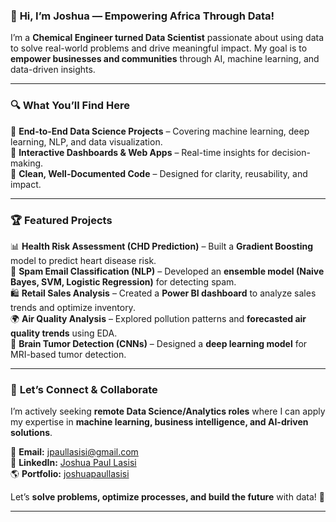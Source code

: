 ### 🌟 **Hi, I’m Joshua — Empowering Africa Through Data!**  
I’m a **Chemical Engineer turned Data Scientist** passionate about using data to solve real-world problems and drive meaningful impact. My goal is to **empower businesses and communities** through AI, machine learning, and data-driven insights.  

---

### **🔍 What You’ll Find Here**  
📌 **End-to-End Data Science Projects** – Covering machine learning, deep learning, NLP, and data visualization.  
📌 **Interactive Dashboards & Web Apps** – Real-time insights for decision-making.  
📌 **Clean, Well-Documented Code** – Designed for clarity, reusability, and impact.  

---

### **🏆 Featured Projects**  
📊 **Health Risk Assessment (CHD Prediction)** – Built a **Gradient Boosting** model to predict heart disease risk.   
📩 **Spam Email Classification (NLP)** – Developed an **ensemble model (Naive Bayes, SVM, Logistic Regression)** for detecting spam.   
🛍 **Retail Sales Analysis** – Created a **Power BI dashboard** to analyze sales trends and optimize inventory.  
🌍 **Air Quality Analysis** – Explored pollution patterns and **forecasted air quality trends** using EDA.  
🧠 **Brain Tumor Detection (CNNs)** – Designed a **deep learning model** for MRI-based tumor detection.  

---

### 🚀 **Let’s Connect & Collaborate**  
I’m actively seeking **remote Data Science/Analytics roles** where I can apply my expertise in **machine learning, business intelligence, and AI-driven solutions**.  

📩 **Email:** jpaullasisi@gmail.com  
🔗 **LinkedIn:** [Joshua Paul Lasisi](https://www.linkedin.com/in/joshuapaul-lasisi)  
🌎 **Portfolio:** [joshuapaullasisi](https://www.datascienceportfol.io/joshuapaullasisi)  

Let’s **solve problems, optimize processes, and build the future** with data! 🚀  

---
